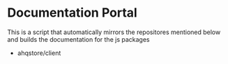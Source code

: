 # Documentation Portal

This is a script that automatically mirrors the repositores mentioned below and builds the
documentation for the js packages

- ahqstore/client
